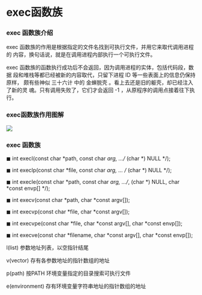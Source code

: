 # exec函数族

### exec 函数族介绍

exec 函数族的作用是根据指定的文件名找到可执行文件，并用它来取代调用进程的
内容，换句话说，就是在调用进程内部执行一个可执行文件。

exec 函数族的函数执行成功后不会返回，因为调用进程的实体，包括代码段，数据
段和堆栈等都已经被新的内容取代，只留下进程 ID 等一些表面上的信息仍保持原样，
颇有些神似 三十六计 中的 金蝉脱壳 。看上去还是旧的躯壳，却已经注入了新的灵
魂。只有调用失败了，它们才会返回 -1 ，从原程序的调用点接着往下执行。

### exec函数族作用图解

![](../image/linuxnet/exec/220653.png)

### exec 函数族

◼ int execl(const char *path, const char *arg, .../* (char *) NULL */);

◼ int execlp(const char *file, const char *arg, ... /* (char *) NULL */);

◼ int execle(const char *path, const char *arg, .../*, (char *) NULL, char *const envp[] */);

◼ int execv(const char *path, char *const argv[]);

◼ int execvp(const char *file, char *const argv[]);

◼ int execvpe(const char *file, char *const argv[], char *const envp[]);

◼ int execve(const char *filename, char *const argv[], char *const envp[]);

l(list) 参数地址列表，以空指针结尾

v(vector) 存有各参数地址的指针数组的地址

p(path) 按PATH 环境变量指定的目录搜索可执行文件

e(environment) 存有环境变量字符串地址的指针数组的地址